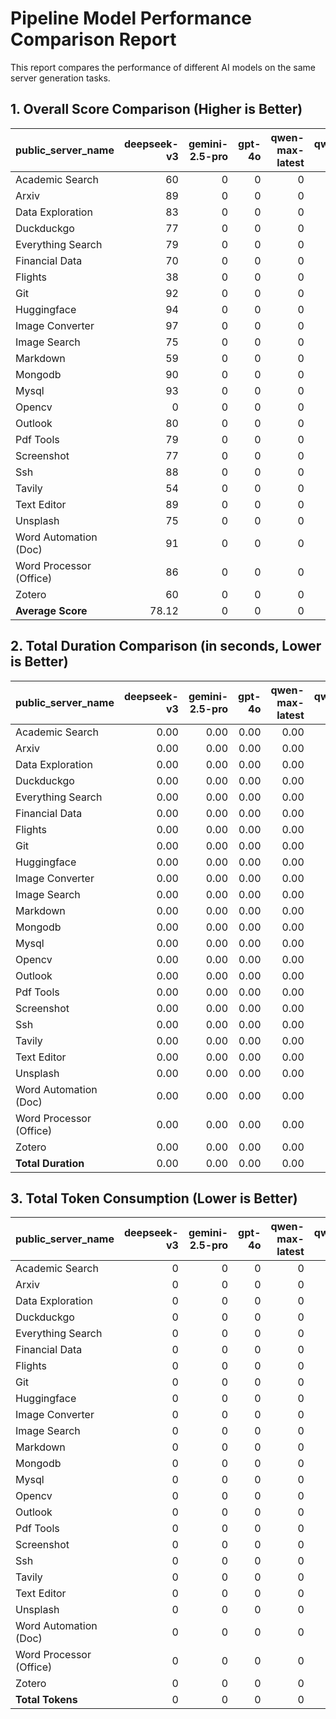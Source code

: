 # Pipeline Model Performance Comparison Report

This report compares the performance of different AI models on the same server generation tasks.

## 1. Overall Score Comparison (Higher is Better)

| public_server_name      |   deepseek-v3 |   gemini-2.5-pro |   gpt-4o |   qwen-max-latest |   qwen-plus |
|:------------------------|--------------:|-----------------:|---------:|------------------:|------------:|
| Academic Search         |         60    |                0 |        0 |                 0 |           0 |
| Arxiv                   |         89    |                0 |        0 |                 0 |           0 |
| Data Exploration        |         83    |                0 |        0 |                 0 |           0 |
| Duckduckgo              |         77    |                0 |        0 |                 0 |           0 |
| Everything Search       |         79    |                0 |        0 |                 0 |           0 |
| Financial Data          |         70    |                0 |        0 |                 0 |           0 |
| Flights                 |         38    |                0 |        0 |                 0 |           0 |
| Git                     |         92    |                0 |        0 |                 0 |           0 |
| Huggingface             |         94    |                0 |        0 |                 0 |           0 |
| Image Converter         |         97    |                0 |        0 |                 0 |           0 |
| Image Search            |         75    |                0 |        0 |                 0 |           0 |
| Markdown                |         59    |                0 |        0 |                 0 |           0 |
| Mongodb                 |         90    |                0 |        0 |                 0 |           0 |
| Mysql                   |         93    |                0 |        0 |                 0 |           0 |
| Opencv                  |          0    |                0 |        0 |                 0 |           0 |
| Outlook                 |         80    |                0 |        0 |                 0 |           0 |
| Pdf Tools               |         79    |                0 |        0 |                 0 |           0 |
| Screenshot              |         77    |                0 |        0 |                 0 |           0 |
| Ssh                     |         88    |                0 |        0 |                 0 |           0 |
| Tavily                  |         54    |                0 |        0 |                 0 |           0 |
| Text Editor             |         89    |                0 |        0 |                 0 |           0 |
| Unsplash                |         75    |                0 |        0 |                 0 |           0 |
| Word Automation (Doc)   |         91    |                0 |        0 |                 0 |           0 |
| Word Processor (Office) |         86    |                0 |        0 |                 0 |           0 |
| Zotero                  |         60    |                0 |        0 |                 0 |           0 |
| **Average Score**       |         78.12 |                0 |        0 |                 0 |           0 |

## 2. Total Duration Comparison (in seconds, Lower is Better)

| public_server_name      |   deepseek-v3 |   gemini-2.5-pro |   gpt-4o |   qwen-max-latest |   qwen-plus |
|:------------------------|--------------:|-----------------:|---------:|------------------:|------------:|
| Academic Search         |          0.00 |             0.00 |     0.00 |              0.00 |        0.00 |
| Arxiv                   |          0.00 |             0.00 |     0.00 |              0.00 |        0.00 |
| Data Exploration        |          0.00 |             0.00 |     0.00 |              0.00 |        0.00 |
| Duckduckgo              |          0.00 |             0.00 |     0.00 |              0.00 |        0.00 |
| Everything Search       |          0.00 |             0.00 |     0.00 |              0.00 |        0.00 |
| Financial Data          |          0.00 |             0.00 |     0.00 |              0.00 |        0.00 |
| Flights                 |          0.00 |             0.00 |     0.00 |              0.00 |        0.00 |
| Git                     |          0.00 |             0.00 |     0.00 |              0.00 |        0.00 |
| Huggingface             |          0.00 |             0.00 |     0.00 |              0.00 |        0.00 |
| Image Converter         |          0.00 |             0.00 |     0.00 |              0.00 |        0.00 |
| Image Search            |          0.00 |             0.00 |     0.00 |              0.00 |        0.00 |
| Markdown                |          0.00 |             0.00 |     0.00 |              0.00 |        0.00 |
| Mongodb                 |          0.00 |             0.00 |     0.00 |              0.00 |        0.00 |
| Mysql                   |          0.00 |             0.00 |     0.00 |              0.00 |        0.00 |
| Opencv                  |          0.00 |             0.00 |     0.00 |              0.00 |        0.00 |
| Outlook                 |          0.00 |             0.00 |     0.00 |              0.00 |        0.00 |
| Pdf Tools               |          0.00 |             0.00 |     0.00 |              0.00 |        0.00 |
| Screenshot              |          0.00 |             0.00 |     0.00 |              0.00 |        0.00 |
| Ssh                     |          0.00 |             0.00 |     0.00 |              0.00 |        0.00 |
| Tavily                  |          0.00 |             0.00 |     0.00 |              0.00 |        0.00 |
| Text Editor             |          0.00 |             0.00 |     0.00 |              0.00 |        0.00 |
| Unsplash                |          0.00 |             0.00 |     0.00 |              0.00 |        0.00 |
| Word Automation (Doc)   |          0.00 |             0.00 |     0.00 |              0.00 |        0.00 |
| Word Processor (Office) |          0.00 |             0.00 |     0.00 |              0.00 |        0.00 |
| Zotero                  |          0.00 |             0.00 |     0.00 |              0.00 |        0.00 |
| **Total Duration**      |          0.00 |             0.00 |     0.00 |              0.00 |        0.00 |

## 3. Total Token Consumption (Lower is Better)

| public_server_name      |   deepseek-v3 |   gemini-2.5-pro |   gpt-4o |   qwen-max-latest |   qwen-plus |
|:------------------------|--------------:|-----------------:|---------:|------------------:|------------:|
| Academic Search         |             0 |                0 |        0 |                 0 |           0 |
| Arxiv                   |             0 |                0 |        0 |                 0 |           0 |
| Data Exploration        |             0 |                0 |        0 |                 0 |           0 |
| Duckduckgo              |             0 |                0 |        0 |                 0 |           0 |
| Everything Search       |             0 |                0 |        0 |                 0 |           0 |
| Financial Data          |             0 |                0 |        0 |                 0 |           0 |
| Flights                 |             0 |                0 |        0 |                 0 |           0 |
| Git                     |             0 |                0 |        0 |                 0 |           0 |
| Huggingface             |             0 |                0 |        0 |                 0 |           0 |
| Image Converter         |             0 |                0 |        0 |                 0 |           0 |
| Image Search            |             0 |                0 |        0 |                 0 |           0 |
| Markdown                |             0 |                0 |        0 |                 0 |           0 |
| Mongodb                 |             0 |                0 |        0 |                 0 |           0 |
| Mysql                   |             0 |                0 |        0 |                 0 |           0 |
| Opencv                  |             0 |                0 |        0 |                 0 |           0 |
| Outlook                 |             0 |                0 |        0 |                 0 |           0 |
| Pdf Tools               |             0 |                0 |        0 |                 0 |           0 |
| Screenshot              |             0 |                0 |        0 |                 0 |           0 |
| Ssh                     |             0 |                0 |        0 |                 0 |           0 |
| Tavily                  |             0 |                0 |        0 |                 0 |           0 |
| Text Editor             |             0 |                0 |        0 |                 0 |           0 |
| Unsplash                |             0 |                0 |        0 |                 0 |           0 |
| Word Automation (Doc)   |             0 |                0 |        0 |                 0 |           0 |
| Word Processor (Office) |             0 |                0 |        0 |                 0 |           0 |
| Zotero                  |             0 |                0 |        0 |                 0 |           0 |
| **Total Tokens**        |             0 |                0 |        0 |                 0 |           0 |
